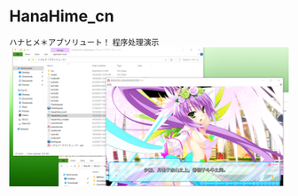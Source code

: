 # HanaHime_cn
ハナヒメ＊アブソリュート！ 程序处理演示
![test](https://github.com/Galgames-Patch-Fix/HanaHime_cn/blob/main/test.png)
